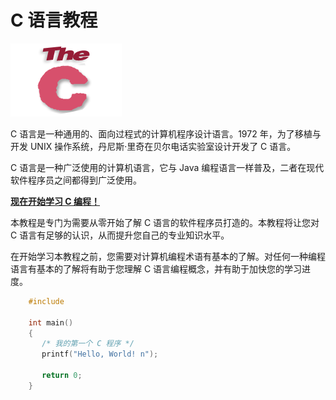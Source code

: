 # C 语言教程

![c-mini-logo](images/c-tutorial/c-mini-logo.png)

C 语言是一种通用的、面向过程式的计算机程序设计语言。1972 年，为了移植与开发 UNIX 操作系统，丹尼斯·里奇在贝尔电话实验室设计开发了 C 语言。

C 语言是一种广泛使用的计算机语言，它与 Java 编程语言一样普及，二者在现代软件程序员之间都得到广泛使用。

[**现在开始学习 C 编程！**](01-intro.md)


本教程是专门为需要从零开始了解 C 语言的软件程序员打造的。本教程将让您对 C 语言有足够的认识，从而提升您自己的专业知识水平。

在开始学习本教程之前，您需要对计算机编程术语有基本的了解。对任何一种编程语言有基本的了解将有助于您理解 C 语言编程概念，并有助于加快您的学习进度。

```c
    #include

    int main()
    {
       /* 我的第一个 C 程序 */
       printf("Hello, World! n");

       return 0;
    }
```
